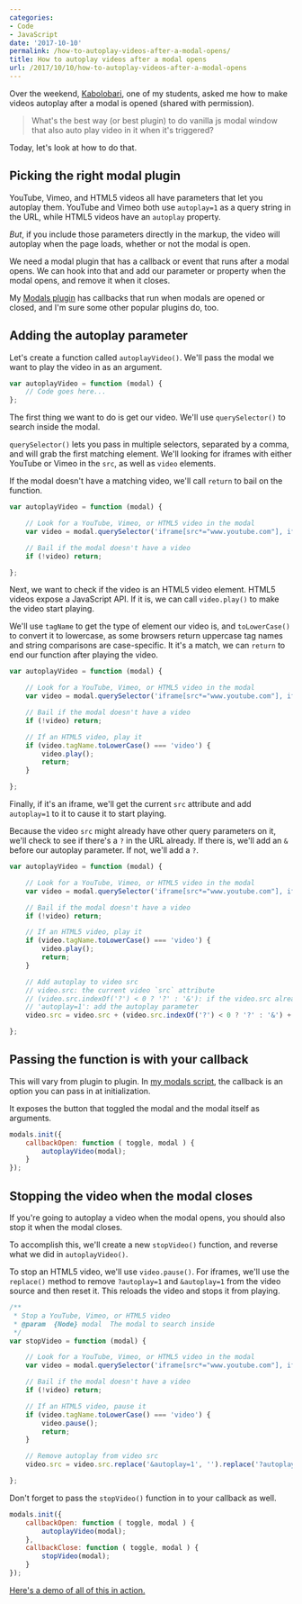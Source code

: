 ```yaml
---
categories:
- Code
- JavaScript
date: '2017-10-10'
permalink: /how-to-autoplay-videos-after-a-modal-opens/
title: How to autoplay videos after a modal opens
url: /2017/10/10/how-to-autoplay-videos-after-a-modal-opens
---
```


Over the weekend, [Kabolobari](https://do22.co/), one of my students, asked me how to make videos autoplay after a modal is opened (shared with permission).

> What's the best way (or best plugin) to do vanilla js modal window that also auto play video in it when it's triggered?

Today, let's look at how to do that.

## Picking the right modal plugin

YouTube, Vimeo, and HTML5 videos all have parameters that let you autoplay them. YouTube and Vimeo both use `autoplay=1` as a query string in the URL, while HTML5 videos have an `autoplay` property.

*But*, if you include those parameters directly in the markup, the video will autoplay when the page loads, whether or not the modal is open.

We need a modal plugin that has a callback or event that runs after a modal opens. We can hook into that and add our parameter or property when the modal opens, and remove it when it closes.

My [Modals plugin](https://github.com/cferdinandi/modals) has callbacks that run when modals are opened or closed, and I'm sure some other popular plugins do, too.

## Adding the autoplay parameter

Let's create a function called `autoplayVideo()`. We'll pass the modal we want to play the video in as an argument.

```js
var autoplayVideo = function (modal) {
	// Code goes here...
};
```

The first thing we want to do is get our video. We'll use `querySelector()` to search inside the modal.

`querySelector()` lets you pass in multiple selectors, separated by a comma, and will grab the first matching element. We'll looking for iframes with either YouTube or Vimeo in the `src`, as well as `video` elements.

If the modal doesn't have a matching video, we'll call `return` to bail on the function.

```js
var autoplayVideo = function (modal) {

	// Look for a YouTube, Vimeo, or HTML5 video in the modal
	var video = modal.querySelector('iframe[src*="www.youtube.com"], iframe[src*="player.vimeo.com"], video');

	// Bail if the modal doesn't have a video
	if (!video) return;

};
```

Next, we want to check if the video is an HTML5 video element. HTML5 videos expose a JavaScript API. If it is, we can call `video.play()` to make the video start playing.

We'll use `tagName` to get the type of element our video is, and `toLowerCase()` to convert it to lowercase, as some browsers return uppercase tag names and string comparisons are case-specific. It it's a match, we can `return` to end our function after playing the video.

```js
var autoplayVideo = function (modal) {

	// Look for a YouTube, Vimeo, or HTML5 video in the modal
	var video = modal.querySelector('iframe[src*="www.youtube.com"], iframe[src*="player.vimeo.com"], video');

	// Bail if the modal doesn't have a video
	if (!video) return;

	// If an HTML5 video, play it
	if (video.tagName.toLowerCase() === 'video') {
		video.play();
		return;
	}

};
```

Finally, if it's an iframe, we'll get the current `src` attribute and add `autoplay=1` to it to cause it to start playing.

Because the video `src` might already have other query parameters on it, we'll check to see if there's a `?` in the URL already. If there is, we'll add an `&` before our autoplay parameter. If not, we'll add a `?`.

```js
var autoplayVideo = function (modal) {

	// Look for a YouTube, Vimeo, or HTML5 video in the modal
	var video = modal.querySelector('iframe[src*="www.youtube.com"], iframe[src*="player.vimeo.com"], video');

	// Bail if the modal doesn't have a video
	if (!video) return;

	// If an HTML5 video, play it
	if (video.tagName.toLowerCase() === 'video') {
		video.play();
		return;
	}

	// Add autoplay to video src
	// video.src: the current video `src` attribute
	// (video.src.indexOf('?') < 0 ? '?' : '&'): if the video.src already has query string parameters, add an "&". Otherwise, add a "?".
	// 'autoplay=1': add the autoplay parameter
	video.src = video.src + (video.src.indexOf('?') < 0 ? '?' : '&') + 'autoplay=1';

};
```

## Passing the function is with your callback

This will vary from plugin to plugin. In [my modals script](https://github.com/cferdinandi/modals), the callback is an option you can pass in at initialization.

It exposes the button that toggled the modal and the modal itself as arguments.

```js
modals.init({
	callbackOpen: function ( toggle, modal ) {
		autoplayVideo(modal);
	}
});
```

## Stopping the video when the modal closes

If you're going to autoplay a video when the modal opens, you should also stop it when the modal closes.

To accomplish this, we'll create a new `stopVideo()` function, and reverse what we did in `autoplayVideo()`.

To stop an HTML5 video, we'll use `video.pause()`. For iframes, we'll use the `replace()` method to remove `?autoplay=1` and `&autoplay=1` from the video source and then reset it. This reloads the video and stops it from playing.

```js
/**
 * Stop a YouTube, Vimeo, or HTML5 video
 * @param  {Node} modal  The modal to search inside
 */
var stopVideo = function (modal) {

	// Look for a YouTube, Vimeo, or HTML5 video in the modal
	var video = modal.querySelector('iframe[src*="www.youtube.com"], iframe[src*="player.vimeo.com"], video');

	// Bail if the modal doesn't have a video
	if (!video) return;

	// If an HTML5 video, pause it
	if (video.tagName.toLowerCase() === 'video') {
		video.pause();
		return;
	}

	// Remove autoplay from video src
	video.src = video.src.replace('&autoplay=1', '').replace('?autoplay=1', '');

};
```

Don't forget to pass the `stopVideo()` function in to your callback as well.

```js
modals.init({
	callbackOpen: function ( toggle, modal ) {
		autoplayVideo(modal);
	},
	callbackClose: function ( toggle, modal ) {
		stopVideo(modal);
	}
});
```

[Here's a demo of all of this in action.](https://jsfiddle.net/cferdinandi/w4va2mpr/9/)